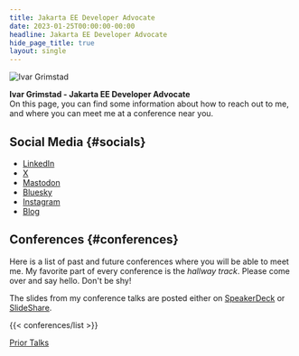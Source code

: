 ```yaml
---
title: Jakarta EE Developer Advocate
date: 2023-01-25T00:00:00-00:00
headline: Jakarta EE Developer Advocate
hide_page_title: true
layout: single
---
```


![Ivar Grimstad](https://github.com/ivargrimstad.png?size=90)

**Ivar Grimstad - Jakarta EE Developer Advocate** \
On this page, you can find some information about how to reach out to me, and where you can meet me at a conference near you.

## Social Media {#socials}

- [LinkedIn](https://www.linkedin.com/in/ivargrimstad/)
- [ X ](https://x.com/ivar_grimstad)
- [Mastodon](https://mastodon.social/@ivar_grimstad)
- [Bluesky](https://bsky.app/profile/ivargrimstad.bsky.social)
- [Instagram](https://www.instagram.com/ivargrimstad_official/)
- [Blog](https://blogs.eclipse.org/blogs/ivar-grimstad)

## Conferences {#conferences}

Here is a list of past and future conferences where you will be able to meet me. 
My favorite part of every conference is the *hallway track*.
Please come over and say hello. Don't be shy!

The slides from my conference talks are posted either on [SpeakerDeck](https://speakerdeck.com/ivargrimstad) or [SlideShare](https://www.slideshare.net/ivargrimstad).

{{< conferences/list >}}

[Prior Talks](https://www.agilejava.eu/about/speaker-bio/)

